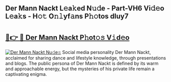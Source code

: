## Der Mann Nackt L𝚎a𝚔ed N𝚞𝚍e - Part-VH6 Vi𝚍𝚎o L𝚎a𝚔s - H𝚘𝚝 O𝚗𝚕yf𝚊ns P𝚑𝚘tos dluy7

# <h2><a href="http://kf6cc1.oniu.top/?m=Der+Mann+Nackt">🔗👉 🔴 Der Mann Nackt P𝚑ot𝚘𝚜 V𝚒d𝚎o</a></h2>

[![Der Mann Nackt Nu𝚍e𝚜](https://i.imgur.com/0qMVB7G.gif)](http://kf6cc1.oniu.top/?m=Der+Mann+Nackt)
Social media personality Der Mann Nackt, acclaimed for sharing dance and lifestyle knowledge, through presentations and blogs. The public persona of Der Mann Nackt is defined by its warm and approachable energy, but the mysteries of his private life remain a captivating enigma.  
